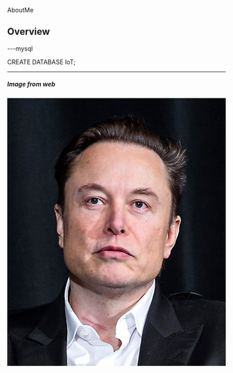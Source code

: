 AboutMe

## Overview

---mysql

CREATE DATABASE IoT;

---

##### Image from web
![](Elon_Musk_Colorado.jpg)
